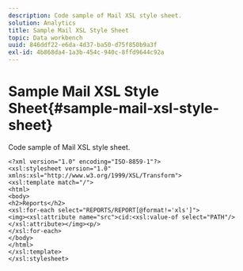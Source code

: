 ```yaml
---
description: Code sample of Mail XSL style sheet.
solution: Analytics
title: Sample Mail XSL Style Sheet
topic: Data workbench
uuid: 846ddf22-e6da-4d37-ba50-d75f850b9a3f
exl-id: 4b868da4-1a3b-454c-940c-8ffd9644c92a
---
```

# Sample Mail XSL Style Sheet{#sample-mail-xsl-style-sheet}

Code sample of Mail XSL style sheet.

```
<?xml version="1.0" encoding="ISO-8859-1"?>
<xsl:stylesheet version="1.0" xmlns:xsl="http://www.w3.org/1999/XSL/Transform">
<xsl:template match="/">
<html>
<body>
<h2>Reports</h2>
<xsl:for-each select="REPORTS/REPORT[@format!='xls']">
<img><xsl:attribute name="src">cid:<xsl:value-of select="PATH"/></xsl:attribute></img><p/>
</xsl:for-each>
</body>
</html>
</xsl:template>
</xsl:stylesheet>

```
